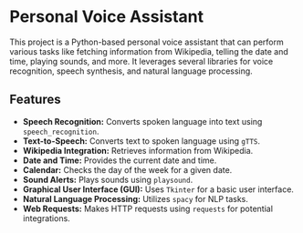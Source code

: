 # Personal Voice Assistant

This project is a Python-based personal voice assistant that can perform various tasks like fetching information from Wikipedia, telling the date and time, playing sounds, and more. It leverages several libraries for voice recognition, speech synthesis, and natural language processing.

## Features

- **Speech Recognition:** Converts spoken language into text using `speech_recognition`.
- **Text-to-Speech:** Converts text to spoken language using `gTTS`.
- **Wikipedia Integration:** Retrieves information from Wikipedia.
- **Date and Time:** Provides the current date and time.
- **Calendar:** Checks the day of the week for a given date.
- **Sound Alerts:** Plays sounds using `playsound`.
- **Graphical User Interface (GUI):** Uses `Tkinter` for a basic user interface.
- **Natural Language Processing:** Utilizes `spacy` for NLP tasks.
- **Web Requests:** Makes HTTP requests using `requests` for potential integrations.
